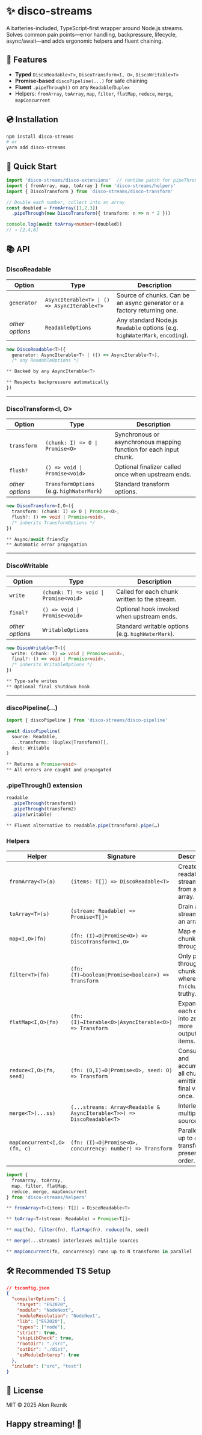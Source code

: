 # ✨ disco-streams

A batteries-included, TypeScript-first wrapper around Node.js streams.  
Solves common pain points—error handling, backpressure, lifecycle, async/await—and adds ergonomic helpers and fluent chaining.

## 🚀 Features

- **Typed** `DiscoReadable<T>`, `DiscoTransform<I, O>`, `DiscoWritable<T>`  
- **Promise-based** `discoPipeline(...)` for safe chaining  
- **Fluent** `.pipeThrough()` on any `Readable`/`Duplex`  
- Helpers: `fromArray`, `toArray`, `map`, `filter`, `flatMap`, `reduce`, `merge`, `mapConcurrent`

## 💿 Installation

```bash
npm install disco-streams
# or
yarn add disco-streams
```


## 🏁 Quick Start
``` ts
import 'disco-streams/disco-extensions'  // runtime patch for pipeThrough()
import { fromArray, map, toArray } from 'disco-streams/helpers'
import { DiscoTransform } from 'disco-streams/disco-transform'

// Double each number, collect into an array
const doubled = fromArray([1,2,3])
  .pipeThrough(new DiscoTransform({ transform: n => n * 2 }))

console.log(await toArray<number>(doubled))  
// → [2,4,6]
```

## 📚 API

### DiscoReadable<T>
| Option          | Type                                         | Description                                                                 |
| --------------- | -------------------------------------------- | --------------------------------------------------------------------------- |
| `generator`     | `AsyncIterable<T> \| () => AsyncIterable<T>` | Source of chunks. Can be an async generator or a factory returning one.     |
| *other options* | `ReadableOptions`                            | Any standard Node.js `Readable` options (e.g. `highWaterMark`, `encoding`). |

``` ts
new DiscoReadable<T>({ 
  generator: AsyncIterable<T> | (() => AsyncIterable<T>), 
  /* any ReadableOptions */ 

** Backed by any AsyncIterable<T>

** Respects backpressure automatically
})
```
--------------------------------------------------------------------------

### DiscoTransform<I, O>
| Option          | Type                                      | Description                                                        |
| --------------- | ----------------------------------------- | ------------------------------------------------------------------ |
| `transform`     | `(chunk: I) => O \| Promise<O>`           | Synchronous or asynchronous mapping function for each input chunk. |
| `flush?`        | `() => void \| Promise<void>`             | Optional finalizer called once when upstream ends.                 |
| *other options* | `TransformOptions` (e.g. `highWaterMark`) | Standard transform options.                                        |

``` ts
new DiscoTransform<I,O>({
  transform: (chunk: I) => O | Promise<O>,
  flush?: () => void | Promise<void>,
  /* inherits TransformOptions */
})

** Async/await friendly
** Automatic error propagation
```
-------------------------------------------------------------------------------

### DiscoWritable<T>
| Option          | Type                                  | Description                                       |
| --------------- | ------------------------------------- | ------------------------------------------------- |
| `write`         | `(chunk: T) => void \| Promise<void>` | Called for each chunk written to the stream.      |
| `final?`        | `() => void \| Promise<void>`         | Optional hook invoked when upstream ends.         |
| *other options* | `WritableOptions`                     | Standard writable options (e.g. `highWaterMark`). |

``` ts
new DiscoWritable<T>({
  write: (chunk: T) => void | Promise<void>,
  final?: () => void | Promise<void>,
  /* inherits WritableOptions */
})

** Type-safe writes
** Optional final shutdown hook
```
----------------------------------------------------------------------------------

### discoPipeline(...)
``` ts
import { discoPipeline } from 'disco-streams/disco-pipeline'

await discoPipeline(
  source: Readable,
  ...transforms: (Duplex|Transform)[],
  dest: Writable
)

** Returns a Promise<void>
** All errors are caught and propagated
```

### .pipeThrough() extension
``` ts
readable
  .pipeThrough(transform1)
  .pipeThrough(transform2)
  .pipe(writable)

** Fluent alternative to readable.pipe(transform).pipe(…)
```

### Helpers
| Helper                      | Signature                                                              | Description                                                   |
| --------------------------- | ---------------------------------------------------------------------- | ------------------------------------------------------------- |
| `fromArray<T>(a)`           | `(items: T[]) => DiscoReadable<T>`                                     | Create a readable stream from an array.                       |
| `toArray<T>(s)`             | `(stream: Readable) => Promise<T[]>`                                   | Drain a stream into an array.                                 |
| `map<I,O>(fn)`              | `(fn: (I)→O\|Promise<O>) => DiscoTransform<I,O>`                       | Map each chunk through `fn`.                                  |
| `filter<T>(fn)`             | `(fn: (T)→boolean\|Promise<boolean>) => Transform`                     | Only pass through chunks where `fn(chunk)` is truthy.         |
| `flatMap<I,O>(fn)`          | `(fn: (I)→Iterable<O>\|AsyncIterable<O>) => Transform`                 | Expand each chunk into zero or more output items.             |
| `reduce<I,O>(fn, seed)`     | `(fn: (O,I)→O\|Promise<O>, seed: O) => Transform`                      | Consume and accumulate all chunks, emitting final value once. |
| `merge<T>(...ss)`           | `(...streams: Array<Readable & AsyncIterable<T>>) => DiscoReadable<T>` | Interleave multiple sources.                                  |
| `mapConcurrent<I,O>(fn, c)` | `(fn: (I)→O\|Promise<O>, concurrency: number) => Transform`            | Parallelize up to `c` transforms, preserving order.           |

``` ts
import {
  fromArray, toArray,
  map, filter, flatMap,
  reduce, merge, mapConcurrent
} from 'disco-streams/helpers'

** fromArray<T>(items: T[]) → DiscoReadable<T>

** toArray<T>(stream: Readable) → Promise<T[]>

** map(fn), filter(fn), flatMap(fn), reduce(fn, seed)

** merge(...streams) interleaves multiple sources

** mapConcurrent(fn, concurrency) runs up to N transforms in parallel
```


## 🛠️ Recommended TS Setup
``` json
// tsconfig.json
{
  "compilerOptions": {
    "target": "ES2020",
    "module": "NodeNext",
    "moduleResolution": "NodeNext",
    "lib": ["ES2020"],
    "types": ["node"],
    "strict": true,
    "skipLibCheck": true,
    "rootDir": "./src",
    "outDir": "./dist",
    "esModuleInterop": true
  },
  "include": ["src", "test"]
}
```

## 📄 License
MIT © 2025 Alon Reznik



## Happy streaming! 🚀